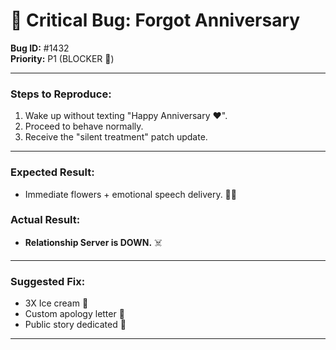 # 🐞 Critical Bug: Forgot Anniversary

**Bug ID:** #1432  
**Priority:** P1 (BLOCKER 🚨)

---

### Steps to Reproduce:

1. Wake up without texting "Happy Anniversary ❤️".
2. Proceed to behave normally.
3. Receive the "silent treatment" patch update.

---

### Expected Result:

- Immediate flowers + emotional speech delivery. 🌹🎤

### Actual Result:

- **Relationship Server is DOWN.** ☠️

---

### Suggested Fix:

- 3X Ice cream 🍦
- Custom apology letter 📜
- Public story dedicated 📸

---
